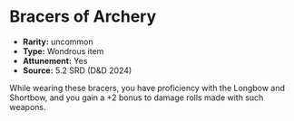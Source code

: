 
# Bracers of Archery

* **Rarity:** uncommon
* **Type:** Wondrous item
* **Attunement:** Yes
* **Source:** 5.2 SRD (D&D 2024)


While wearing these bracers, you have proficiency with the Longbow and Shortbow, and you gain a +2 bonus to damage rolls made with such weapons.
